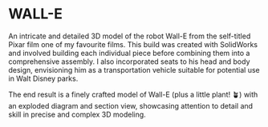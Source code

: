 # WALL-E
An intricate and detailed 3D model of the robot Wall-E from the self-titled Pixar film one of my favourite films. This build was created with SolidWorks and involved building each individual piece before combining them into a comprehensive assembly. I also incorporated seats to his head and body design, envisioning him as a transportation vehicle suitable for potential use in Walt Disney parks. 

The end result is a finely crafted model of Wall-E (plus a little plant! 🪴) with an exploded diagram and section view, showcasing attention to detail and skill in precise and complex 3D modeling. 
